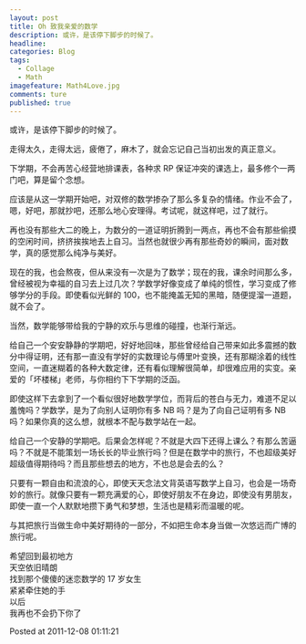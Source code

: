 ```yaml
---
layout: post  
title: Oh 致我亲爱的数学  
description: 或许，是该停下脚步的时候了。      
headline: 
categories: Blog  
tags: 
  - Collage
  - Math 
imagefeature: Math4Love.jpg  
comments: ture  
published: true  
---
```



或许，是该停下脚步的时候了。

走得太久，走得太远，疲倦了，麻木了，就会忘记自己当初出发的真正意义。

下学期，不会再苦心经营地排课表，各种求 RP 保证冲突的课选上，最多修个一两门吧，算是留个念想。

应该是从这一学期开始吧，对双修的数学掺杂了那么多复杂的情绪。作业不会了，嗯，好吧，那就抄吧，还那么地心安理得。考试呢，就这样吧，过了就行。

再也没有那些大二的晚上，为数分的一道证明折腾到一两点，再也不会有那些偷摸的空闲时间，挤挤挨挨地去上自习。当然也就很少再有那些奇妙的瞬间，面对数学，真的感觉那么纯净与美好。

现在的我，也会熬夜，但从来没有一次是为了数学；现在的我，课余时间那么多，曾经被视为幸福的自习去上过几次？学数学好像变成了单纯的惯性，学习变成了修够学分的手段。即使看似光鲜的 100，也不能掩盖无知的黑暗，随便提溜一道题，就不会了。

当然，数学能够带给我的宁静的欢乐与思维的碰撞，也渐行渐远。

给自己一个安安静静的学期吧，好好地回味，那些曾经给自己带来如此多震撼的数分中得证明，还有那一直没有学好的实数理论与傅里叶变换，还有那糊涂着的线性空间，一直迷糊着的各种大数定律，还有看似理解很简单，却很难应用的实变。亲爱的「坏楼梯」老师，与你相约下下学期的泛函。

即使这样下去拿到了一个看似很好地数学学位，而背后的苍白与无力，难道不足以羞愧吗？学数学，是为了向别人证明你有多 NB 吗？是为了向自己证明有多 NB 吗？如果你真的这么想，就根本不配与数学站在一起。

给自己一个安静的学期吧。后果会怎样呢？不就是大四下还得上课么？有那么苦逼吗？不就是不能策划一场长长的毕业旅行吗？但是在数学中的旅行，不也超级美好超级值得期待吗？而且那些想去的地方，不也总是会去的么？

只要有一颗自由和流浪的心，即使天天念法文背英语写数学上自习，也会是一场奇妙的旅行。就像只要有一颗充满爱的心，即使好朋友不在身边，即使没有男朋友，即使一直一个人默默地攒下勇气和梦想，生活也是精彩而温暖的呢。

与其把旅行当做生命中美好期待的一部分，不如把生命本身当做一次悠远而广博的旅行呢。
 
 希望回到最初地方  
 天空依旧晴朗  
 找到那个傻傻的迷恋数学的 17 岁女生  
 紧紧牵住她的手  
 以后  
 我再也不会扔下你了  

 Posted at 2011-12-08 01:11:21